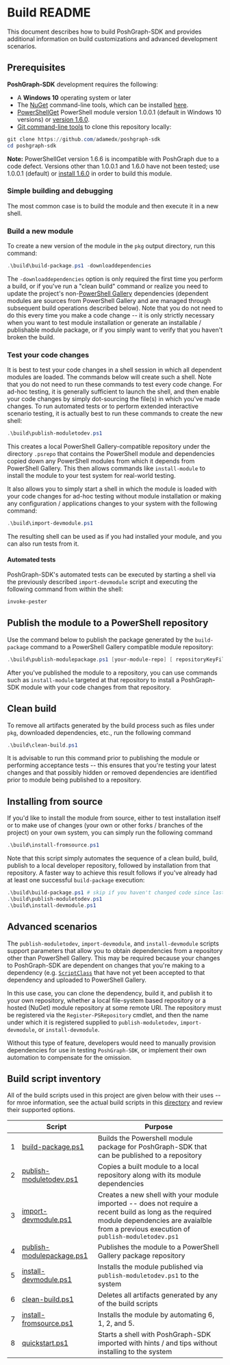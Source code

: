 Build README
============

This document describes how to build PoshGraph-SDK and provides additional information on build customizations and advanced development scenarios.

## Prerequisites

**PoshGraph-SDK** development requires the following:

* A **Windows 10** operating system or later
* The [NuGet](https://nuget.org) command-line tools, which can be installed [here](https://dist.nuget.org/win-x86-commandline/latest/nuget.exe).
* [PowerShellGet](https://www.powershellgallery.com/packages/PowerShellGet) PowerShell module version 1.0.0.1 (default in Windows 10 versions) or [version 1.6.0](https://www.powershellgallery.com/packages/PowerShellGet/1.6.0).
* [Git command-line tools](https://git-for-windows.github.io/) to clone this repository locally:

```powershell
git clone https://github.com/adamedx/poshgraph-sdk
cd poshgraph-sdk
```

**Note:** PowerShellGet version 1.6.6 is incompatible with PoshGraph due to a code defect. Versions other than 1.0.0.1 and 1.6.0 have not been tested; use 1.0.0.1 (default) or [install 1.6.0](https://www.powershellgallery.com/packages/PowerShellGet/1.6.0) in order to build this module.

### Simple building and debugging
The most common case is to build the module and then execute it in a new shell.

### Build a new module
To create a new version of the module in the `pkg` output directory, run this command:

```powershell
.\build\build-package.ps1 -downloaddependencies
```

The `-downloaddependencies` option is only required the first time you perform a build, or if you've run a "clean build" command or realize you need to update the project's non-[PowerShell Gallery](https://powershellgallery.com) dependencies (dependent modules are sources from PowerShell Gallery and are managed through subsequent build operations described below). Note that you do not need to do this every time you make a code change -- it is only strictly necessary when you want to test module installation or generate an installable / publishable module package, or if you simply want to verify that you haven't broken the build.

### Test your code changes
It is best to test your code changes in a shell session in which all dependent modules are loaded. The commands below will create such a shell. Note that you do not need to run these commands to test every code change. For ad-hoc testing, it is generally sufficient to launch the shell, and then enable your code changes by simply dot-sourcing the file(s) in which you've made changes. To run automated tests or to perform extended interactive scenario testing, it is actually best to run these commands to create the new shell:

```powershell
.\build\publish-moduletodev.ps1
```

This creates a local PowerShell Gallery-compatible repository under the directory `.psrepo` that contains the PowerShell module and dependencies copied down any PowerShell modules from which it depends from PowerShell Gallery. This then allows commands like `install-module` to install the module to your test system for real-world testing.

It also allows you to simply start a shell in which the module is loaded with your code changes for ad-hoc testing without module installation or making any configuration / applications changes to your system with the following command:

```powershell
.\build\import-devmodule.ps1
```

The resulting shell can be used as if you had installed your module, and you can also run tests from it.

#### Automated tests
PoshGraph-SDK's automated tests can be executed by starting a shell via the previously described `import-devmodule` script and executing the following command from within the shell:

```powershell
invoke-pester
```

## Publish the module to a PowerShell repository
Use the command below to publish the package generated by the `build-package` command to a PowerShell Gallery compatible module repository:

```powershell
.\build\publish-modulepackage.ps1 [your-module-repo] [ repositoryKeyFile your-access-key-if-needed]
```

After you've published the module to a repository, you can use commands such as `install-module` targeted at that repository to install a PoshGraph-SDK module with your code changes from that repository.

## Clean build
To remove all artifacts generated by the build process such as files under `pkg`, downloaded dependencies, etc., run the following command

```powershell
.\build\clean-build.ps1
```

It is advisable to run this command prior to publishing the module or performing acceptance tests -- this ensures that you're testing your latest changes and that possibly hidden or removed dependencies are identified prior to module being published to a repository.

## Installing from source
If you'd like to install the module from source, either to test installation itself or to make use of changes (your own or other forks / branches of the project) on your own system, you can simply run the following command

```powershell
.\build\install-fromsource.ps1
```

Note that this script simply automates the sequence of a clean build, build, publish to a local developer repository, followed by installation from that repository. A faster way to achieve this result follows if you've already had at least one successful `build-package` execution:

```powershell
.\build\build-package.ps1 # skip if you haven't changed code since last build-package
.\build\publish-moduletodev.ps1
.\build\install-devmodule.ps1
```

## Advanced scenarios
The `publish-moduletodev`, `import-devmodule`, and `install-devmodule` scripts support parameters that allow you to obtain dependencies from a repository other than PowerShell Gallery. This may be required because your changes to PoshGraph-SDK are dependent on changes that you're making to a dependency (e.g. [`ScriptClass`](https://github.com/adamedx/scriptclass) that have not yet been accepted to that dependency and uploaded to PowerShell Gallery.

In this use case, you can clone the dependency, build it, and publish it to your own repository, whether a local file-system based repository or a hosted (NuGet) module repository at some remote URI. The repository must be registered via the `Register-PSRepository` cmdlet, and then the name under which it is registered supplied to `publish-moduletodev`, `import-devmodule`, or `install-devmodule`.

Without this type of feature, developers would need to manually provision dependencies for use in testing `PoshGraph-SDK`, or implement their own automation to compensate for the omission.

## Build script inventory

All of the build scripts used in this project are given below with their uses -- for mroe information, see the actual build scripts in this [directory](.) and review their supported options.

|   | Script                         | Purpose                                                                                           |
|---|--------------------------------|---------------------------------------------------------------------------------------------------|
| 1 | [build-package.ps1](build-package.ps1)         | Builds the Powershell module package for PoshGraph-SDK that can be published to a repository      |
| 2 | [publish-moduletodev.ps1](publish-moduletodev.ps1)   | Copies a built module to a local repository along with its module dependencies                    |
| 3 | [import-devmodule.ps1](import-devmodule.ps1)      | Creates a new shell with your module imported -- does not require a recent build as long as the required module dependencies are avaialble from a previous execution of `publish-moduletodev.ps1`                                           |
| 4 | [publish-modulepackage.ps1](publish-modulepackage.ps1) | Publishes the module to a PowerShell Gallery package repository                                   |
| 5 | [install-devmodule.ps1](install-devmodule.ps1)     | Installs the module published via `publish-moduletodev.ps1` to the system                    |
| 6 | [clean-build.ps1](clean-build.ps1)           | Deletes all artifacts generated by any of the build scripts                                       |
| 7 | [install-fromsource.ps1](install-fromsource.ps1)    | Installs the module by automating 6, 1, 2, and 5.                                                 |
| 8 | [quickstart.ps1](quickstart.ps1)            | Starts a shell with PoshGraph-SDK imported with hints / and tips without installing to the system |


